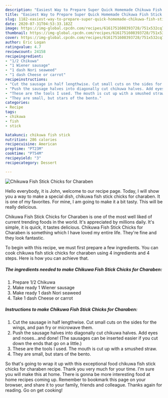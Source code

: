 ```yaml
---
description: "Easiest Way to Prepare Super Quick Homemade Chikuwa Fish Stick Chicks for Charaben"
title: "Easiest Way to Prepare Super Quick Homemade Chikuwa Fish Stick Chicks for Charaben"
slug: 1182-easiest-way-to-prepare-super-quick-homemade-chikuwa-fish-stick-chicks-for-charaben
date: 2020-07-31T04:53:33.182Z
image: https://img-global.cpcdn.com/recipes/6161751608393728/751x532cq70/chikuwa-fish-stick-chicks-for-charaben-recipe-main-photo.jpg
thumbnail: https://img-global.cpcdn.com/recipes/6161751608393728/751x532cq70/chikuwa-fish-stick-chicks-for-charaben-recipe-main-photo.jpg
cover: https://img-global.cpcdn.com/recipes/6161751608393728/751x532cq70/chikuwa-fish-stick-chicks-for-charaben-recipe-main-photo.jpg
author: Eric Logan
ratingvalue: 4.7
reviewcount: 24158
recipeingredient:
- "1/2 Chikuwa"
- "1 Wiener sausage"
- "1 dash Nori seaweed"
- "1 dash Cheese or carrot"
recipeinstructions:
- "Cut the sausage in half lengthwise. Cut small cuts on the sides for the wings, and pan fry or microwave them."
- "Push the sausage halves into diagonally cut chikuwa halves. Add eyes and noses...and done! (The sausages can be inserted easier if you cut down the ends that go on a little.)"
- "These are the tools I used. The mouth is cut up with a smushed straw."
- "They are small, but stars of the bento."
categories:
- Recipe
tags:
- chikuwa
- fish
- stick

katakunci: chikuwa fish stick 
nutrition: 286 calories
recipecuisine: American
preptime: "PT23M"
cooktime: "PT54M"
recipeyield: "3"
recipecategory: Dessert

---
```



![Chikuwa Fish Stick Chicks for Charaben](https://img-global.cpcdn.com/recipes/6161751608393728/751x532cq70/chikuwa-fish-stick-chicks-for-charaben-recipe-main-photo.jpg)

Hello everybody, it is John, welcome to our recipe page. Today, I will show you a way to make a special dish, chikuwa fish stick chicks for charaben. It is one of my favorites. For mine, I am going to make it a bit tasty. This will be really delicious.



Chikuwa Fish Stick Chicks for Charaben is one of the most well liked of current trending foods in the world. It's appreciated by millions daily. It's simple, it is quick, it tastes delicious. Chikuwa Fish Stick Chicks for Charaben is something which I have loved my entire life. They're fine and they look fantastic.


To begin with this recipe, we must first prepare a few ingredients. You can cook chikuwa fish stick chicks for charaben using 4 ingredients and 4 steps. Here is how you can achieve that.

<!--inarticleads1-->

##### The ingredients needed to make Chikuwa Fish Stick Chicks for Charaben:

1. Prepare 1/2 Chikuwa
1. Make ready 1 Wiener sausage
1. Make ready 1 dash Nori seaweed
1. Take 1 dash Cheese or carrot




<!--inarticleads2-->

##### Instructions to make Chikuwa Fish Stick Chicks for Charaben:

1. Cut the sausage in half lengthwise. Cut small cuts on the sides for the wings, and pan fry or microwave them.
1. Push the sausage halves into diagonally cut chikuwa halves. Add eyes and noses...and done! (The sausages can be inserted easier if you cut down the ends that go on a little.)
1. These are the tools I used. The mouth is cut up with a smushed straw.
1. They are small, but stars of the bento.




So that's going to wrap it up with this exceptional food chikuwa fish stick chicks for charaben recipe. Thank you very much for your time. I'm sure you will make this at home. There is gonna be more interesting food at home recipes coming up. Remember to bookmark this page on your browser, and share it to your family, friends and colleague. Thanks again for reading. Go on get cooking!
